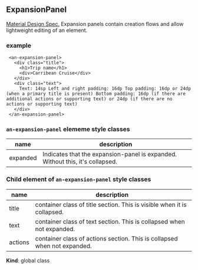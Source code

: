 <a name="ExpansionPanel"></a>

## ExpansionPanel
[Material Design Spec.](https://material.io/guidelines/components/expansion-panels.html#expansion-panels-specs)
Expansion panels contain creation flows and allow lightweight editing of an element.

### example
```
 <an-expansion-panel>
   <div class="title">
     <h1>Trip name</h1>
     <div>Carribean Cruise</div>
   </div>
   <div class="text">
     Text: 14sp Left and right padding: 16dp Top padding: 16dp or 24dp (when a primary title is present) Bottom padding: 16dp (if there are additional actions or supporting text) or 24dp (if there are no actions or supporting text)
   </div>
 </an-expansion-panel>
```

### `an-expansion-panel` elememe style classes
 |name|description|
 |---|---|
 |expanded|  Indicates that the expansion-panel is expanded. Without this, it's collapsed.


### Child element of `an-expansion-panel` style classes
 |name|description|
 |---|---|
 |title|  container class of title section. This is visible when it is collapsed.
 |text|  container class of text section. This is collapsed when not expanded.
 |actions|  container class of actions section. This is collapsed when not expanded.

**Kind**: global class  

